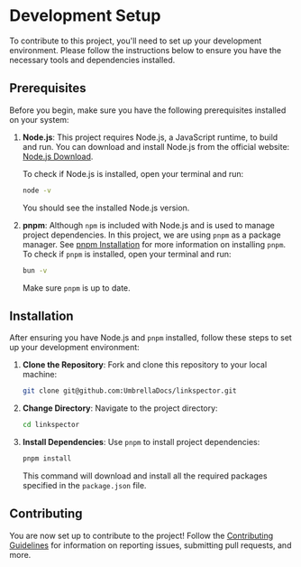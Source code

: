 # Development Setup

To contribute to this project, you'll need to set up your development environment. Please follow the instructions below to ensure you have the necessary tools and dependencies installed.

## Prerequisites

Before you begin, make sure you have the following prerequisites installed on your system:

1. **Node.js**: This project requires Node.js, a JavaScript runtime, to build and run. You can download and install Node.js from the official website: [Node.js Download](https://nodejs.org/).

   To check if Node.js is installed, open your terminal and run:

   ```bash
   node -v
   ```

   You should see the installed Node.js version.

2. **pnpm**: Although `npm` is included with Node.js and is used to manage project dependencies. In this project, we are using `pnpm` as a package manager. See [pnpm Installation](https://pnpm.io/installation) for more information on installing `pnpm`.
    To check if `pnpm` is installed, open your terminal and run:

   ```bash
   bun -v
   ```

   Make sure `pnpm` is up to date.

## Installation

After ensuring you have Node.js and `pnpm` installed, follow these steps to set up your development environment:

1. **Clone the Repository**: Fork and clone this repository to your local machine:

   ```bash
   git clone git@github.com:UmbrellaDocs/linkspector.git
   ```

2. **Change Directory**: Navigate to the project directory:

   ```bash
   cd linkspector
   ```

3. **Install Dependencies**: Use `pnpm` to install project dependencies:

   ```bash
   pnpm install
   ```

   This command will download and install all the required packages specified in the `package.json` file.

## Contributing

You are now set up to contribute to the project! Follow the [Contributing Guidelines](CONTRIBUTING.md) for information on reporting issues, submitting pull requests, and more.
